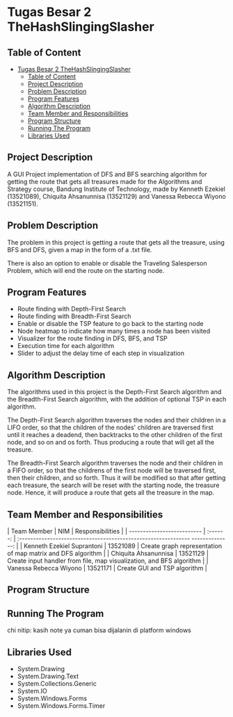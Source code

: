 # Tugas Besar 2 TheHashSlingingSlasher

## Table of Content

- [Tugas Besar 2 TheHashSlingingSlasher](#tugas-besar-2-thehashslingingslasher)
  - [Table of Content](#table-of-content)
  - [Project Description](#project-description)
  - [Problem Description](#problem-description)
  - [Program Features](#program-features)
  - [Algorithm Description](#algorithm-description)
  - [Team Member and Responsibilities](#team-member-and-responsibilities)
  - [Program Structure](#program-structure)
  - [Running The Program](#running-the-program)
  - [Libraries Used](#libraries-used)

## Project Description

A GUI Project implementation of DFS and BFS searching algorithm for getting the route that gets all treasures made for the Algorithms and Strategy course, Bandung Institute of Technology, made by Kenneth Ezekiel (13521089), Chiquita Ahsanunnisa (13521129) and Vanessa Rebecca Wiyono (13521151).

## Problem Description

The problem in this project is getting a route that gets all the treasure, using BFS and DFS, given a map in the form of a .txt file.

There is also an option to enable or disable the Traveling Salesperson Problem, which will end the route on the starting node.


## Program Features

* Route finding with Depth-First Search
* Route finding with Breadth-First Search
* Enable or disable the TSP feature to go back to the starting node
* Node heatmap to indicate how many times a node has been visited
* Visualizer for the route finding in DFS, BFS, and TSP
* Execution time for each algorithm
* Slider to adjust the delay time of each step in visualization

## Algorithm Description

The algorithms used in this project is the Depth-First Search algorithm and the Breadth-First Search algorithm, with the addition of optional TSP in each algorithm. 

The Depth-First Search algorithm traverses the nodes and their children in a LIFO order, so that the children of the nodes' children are traversed first until it reaches a deadend, then backtracks to the other children of the first node, and so on and os forth. Thus producing a route that will get all the treasure.

The Breadth-First Search algorithm traverses the node and their children in a FIFO order, so that the childrens of the first node will be traversed first, then their children, and so forth. Thus it will be modified so that after getting each treasure, the search will be reset with the starting node, the treasure node. Hence, it will produce a route that gets all the treasure in the map.

## Team Member and Responsibilities

| Team Member                |   NIM    | Responsibilities                                                                |
| -------------------------- | :------: | :-------------------------------------------------------------  --------------: |
| Kenneth Ezekiel Suprantoni | 13521089 | Create graph representation of map matrix and DFS algorithm                     |
| Chiquita Ahsanunnisa       | 13521129 | Create input handler from file, map visualization, and BFS algorithm            |
| Vanessa Rebecca Wiyono     | 13521171 | Create GUI and TSP algorithm                                                    |

## Program Structure

## Running The Program
chi nitip: kasih note ya cuman bisa dijalanin di platform windows

## Libraries Used
* System.Drawing
* System.Drawing.Text
* System.Collections.Generic
* System.IO
* System.Windows.Forms
* System.Windows.Forms.Timer
